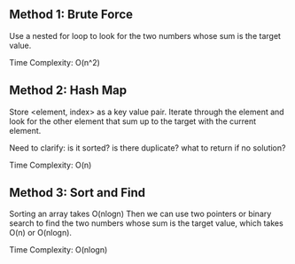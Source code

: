 ## Method 1: Brute Force

Use a nested for loop to look for the two numbers whose sum is the target value. 

Time Complexity: O(n^2)

## Method 2: Hash Map

Store <element, index> as a key value pair. Iterate through the element and look for the other element that sum up to the target with the current element.

Need to clarify: is it sorted? is there duplicate? what to return if no solution? 

Time Complexity: O(n)

## Method 3: Sort and Find

Sorting an array takes O(nlogn) 
Then we can use two pointers or binary search to find the two numbers whose sum is the target value, which takes O(n) or O(nlogn).

Time Complexity: O(nlogn)
